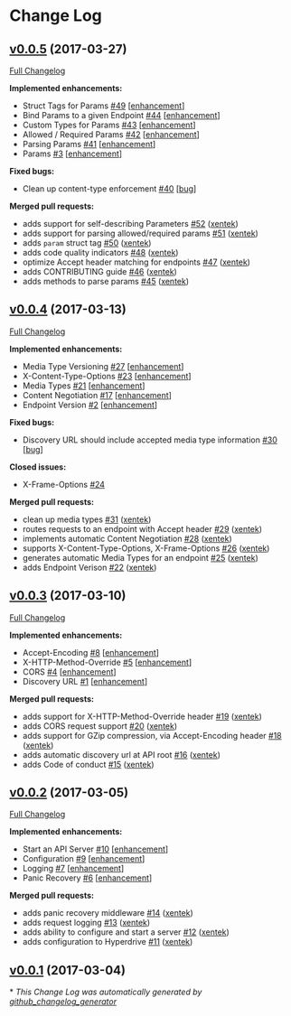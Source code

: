# Change Log

## [v0.0.5](https://github.com/hyperdriven/hyperdrive/releases/tag/v0.0.5) (2017-03-27)
[Full Changelog](https://github.com/hyperdriven/hyperdrive/compare/v0.0.4...v0.0.5)

**Implemented enhancements:**

- Struct Tags for Params [\#49](https://github.com/hyperdriven/hyperdrive/issues/49) [[enhancement](https://github.com/hyperdriven/hyperdrive/labels/enhancement)]
- Bind Params to a given Endpoint [\#44](https://github.com/hyperdriven/hyperdrive/issues/44) [[enhancement](https://github.com/hyperdriven/hyperdrive/labels/enhancement)]
- Custom Types for Params [\#43](https://github.com/hyperdriven/hyperdrive/issues/43) [[enhancement](https://github.com/hyperdriven/hyperdrive/labels/enhancement)]
- Allowed / Required Params [\#42](https://github.com/hyperdriven/hyperdrive/issues/42) [[enhancement](https://github.com/hyperdriven/hyperdrive/labels/enhancement)]
- Parsing Params [\#41](https://github.com/hyperdriven/hyperdrive/issues/41) [[enhancement](https://github.com/hyperdriven/hyperdrive/labels/enhancement)]
- Params [\#3](https://github.com/hyperdriven/hyperdrive/issues/3) [[enhancement](https://github.com/hyperdriven/hyperdrive/labels/enhancement)]

**Fixed bugs:**

- Clean up content-type enforcement [\#40](https://github.com/hyperdriven/hyperdrive/issues/40) [[bug](https://github.com/hyperdriven/hyperdrive/labels/bug)]

**Merged pull requests:**

- adds support for self-describing Parameters [\#52](https://github.com/hyperdriven/hyperdrive/pull/52) ([xentek](https://github.com/xentek))
- adds support for parsing allowed/required params [\#51](https://github.com/hyperdriven/hyperdrive/pull/51) ([xentek](https://github.com/xentek))
- adds `param` struct tag [\#50](https://github.com/hyperdriven/hyperdrive/pull/50) ([xentek](https://github.com/xentek))
- adds code quality indicators [\#48](https://github.com/hyperdriven/hyperdrive/pull/48) ([xentek](https://github.com/xentek))
- optimize Accept header matching for endpoints [\#47](https://github.com/hyperdriven/hyperdrive/pull/47) ([xentek](https://github.com/xentek))
- adds CONTRIBUTING guide [\#46](https://github.com/hyperdriven/hyperdrive/pull/46) ([xentek](https://github.com/xentek))
- adds methods to parse params [\#45](https://github.com/hyperdriven/hyperdrive/pull/45) ([xentek](https://github.com/xentek))

## [v0.0.4](https://github.com/hyperdriven/hyperdrive/releases/tag/v0.0.4) (2017-03-13)
[Full Changelog](https://github.com/hyperdriven/hyperdrive/compare/v0.0.3...v0.0.4)

**Implemented enhancements:**

- Media Type Versioning [\#27](https://github.com/hyperdriven/hyperdrive/issues/27) [[enhancement](https://github.com/hyperdriven/hyperdrive/labels/enhancement)]
- X-Content-Type-Options [\#23](https://github.com/hyperdriven/hyperdrive/issues/23) [[enhancement](https://github.com/hyperdriven/hyperdrive/labels/enhancement)]
- Media Types [\#21](https://github.com/hyperdriven/hyperdrive/issues/21) [[enhancement](https://github.com/hyperdriven/hyperdrive/labels/enhancement)]
- Content Negotiation [\#17](https://github.com/hyperdriven/hyperdrive/issues/17) [[enhancement](https://github.com/hyperdriven/hyperdrive/labels/enhancement)]
- Endpoint Version [\#2](https://github.com/hyperdriven/hyperdrive/issues/2) [[enhancement](https://github.com/hyperdriven/hyperdrive/labels/enhancement)]

**Fixed bugs:**

- Discovery URL should include accepted media type information [\#30](https://github.com/hyperdriven/hyperdrive/issues/30) [[bug](https://github.com/hyperdriven/hyperdrive/labels/bug)]

**Closed issues:**

- X-Frame-Options [\#24](https://github.com/hyperdriven/hyperdrive/issues/24)

**Merged pull requests:**

- clean up media types [\#31](https://github.com/hyperdriven/hyperdrive/pull/31) ([xentek](https://github.com/xentek))
- routes requests to an endpoint with Accept header [\#29](https://github.com/hyperdriven/hyperdrive/pull/29) ([xentek](https://github.com/xentek))
- implements automatic Content Negotiation [\#28](https://github.com/hyperdriven/hyperdrive/pull/28) ([xentek](https://github.com/xentek))
- supports X-Content-Type-Options, X-Frame-Options [\#26](https://github.com/hyperdriven/hyperdrive/pull/26) ([xentek](https://github.com/xentek))
- generates automatic Media Types for an endpoint [\#25](https://github.com/hyperdriven/hyperdrive/pull/25) ([xentek](https://github.com/xentek))
- adds Endpoint Verison [\#22](https://github.com/hyperdriven/hyperdrive/pull/22) ([xentek](https://github.com/xentek))

## [v0.0.3](https://github.com/hyperdriven/hyperdrive/releases/tag/v0.0.3) (2017-03-10)
[Full Changelog](https://github.com/hyperdriven/hyperdrive/compare/v0.0.2...v0.0.3)

**Implemented enhancements:**

- Accept-Encoding [\#8](https://github.com/hyperdriven/hyperdrive/issues/8) [[enhancement](https://github.com/hyperdriven/hyperdrive/labels/enhancement)]
- X-HTTP-Method-Override [\#5](https://github.com/hyperdriven/hyperdrive/issues/5) [[enhancement](https://github.com/hyperdriven/hyperdrive/labels/enhancement)]
- CORS [\#4](https://github.com/hyperdriven/hyperdrive/issues/4) [[enhancement](https://github.com/hyperdriven/hyperdrive/labels/enhancement)]
- Discovery URL [\#1](https://github.com/hyperdriven/hyperdrive/issues/1) [[enhancement](https://github.com/hyperdriven/hyperdrive/labels/enhancement)]

**Merged pull requests:**

- adds support for X-HTTP-Method-Override header [\#19](https://github.com/hyperdriven/hyperdrive/pull/19) ([xentek](https://github.com/xentek))
- adds CORS request support [\#20](https://github.com/hyperdriven/hyperdrive/pull/20) ([xentek](https://github.com/xentek))
- adds support for GZip compression, via Accept-Encoding header [\#18](https://github.com/hyperdriven/hyperdrive/pull/18) ([xentek](https://github.com/xentek))
- adds automatic discovery url at API root [\#16](https://github.com/hyperdriven/hyperdrive/pull/16) ([xentek](https://github.com/xentek))
- adds Code of conduct [\#15](https://github.com/hyperdriven/hyperdrive/pull/15) ([xentek](https://github.com/xentek))

## [v0.0.2](https://github.com/hyperdriven/hyperdrive/releases/tag/v0.0.2) (2017-03-05)
[Full Changelog](https://github.com/hyperdriven/hyperdrive/compare/v0.0.1...v0.0.2)

**Implemented enhancements:**

- Start an API Server [\#10](https://github.com/hyperdriven/hyperdrive/issues/10) [[enhancement](https://github.com/hyperdriven/hyperdrive/labels/enhancement)]
- Configuration [\#9](https://github.com/hyperdriven/hyperdrive/issues/9) [[enhancement](https://github.com/hyperdriven/hyperdrive/labels/enhancement)]
- Logging [\#7](https://github.com/hyperdriven/hyperdrive/issues/7) [[enhancement](https://github.com/hyperdriven/hyperdrive/labels/enhancement)]
- Panic Recovery [\#6](https://github.com/hyperdriven/hyperdrive/issues/6) [[enhancement](https://github.com/hyperdriven/hyperdrive/labels/enhancement)]

**Merged pull requests:**

- adds panic recovery middleware [\#14](https://github.com/hyperdriven/hyperdrive/pull/14) ([xentek](https://github.com/xentek))
- adds request logging [\#13](https://github.com/hyperdriven/hyperdrive/pull/13) ([xentek](https://github.com/xentek))
- adds ability to configure and start a server [\#12](https://github.com/hyperdriven/hyperdrive/pull/12) ([xentek](https://github.com/xentek))
- adds configuration to Hyperdrive [\#11](https://github.com/hyperdriven/hyperdrive/pull/11) ([xentek](https://github.com/xentek))

## [v0.0.1](https://github.com/hyperdriven/hyperdrive/releases/tag/v0.0.1) (2017-03-04)


\* *This Change Log was automatically generated by [github_changelog_generator](https://github.com/skywinder/Github-Changelog-Generator)*